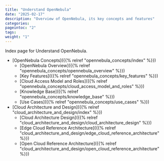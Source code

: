 ```yaml
---
title: "Understand OpenNebula"
date: "2025-02-17"
description: "Overview of OpenNebula, its key concepts and features"
categories:
pageintoc: "2"
tags:
weight: "1"
---
```


<a id="understand-opennebula"></a>

<!--# Understand OpenNebula -->

Index page for Understand OpenNebula.

* [OpenNebula Concepts]({{% relref "opennebula_concepts/index" %}})
  * [OpenNebula Overview]({{% relref "opennebula_concepts/opennebula_overview" %}})
  * [Key Features]({{% relref "opennebula_concepts/key_features" %}})
  * [Cloud Access Model and Roles]({{% relref "opennebula_concepts/cloud_access_model_and_roles" %}})
  * [Knowledge Base]({{% relref "opennebula_concepts/knowledge_base" %}})
  * [Use Cases]({{% relref "opennebula_concepts/use_cases" %}})
* [Cloud Architecture and Design]({{% relref "cloud_architecture_and_design/index" %}})
  * [Cloud Architecture Design]({{% relref "cloud_architecture_and_design/cloud_architecture_design" %}})
  * [Edge Cloud Reference Architecture]({{% relref "cloud_architecture_and_design/edge_cloud_reference_architecture" %}})
  * [Open Cloud Reference Architecture]({{% relref "cloud_architecture_and_design/open_cloud_reference_architecture" %}})
